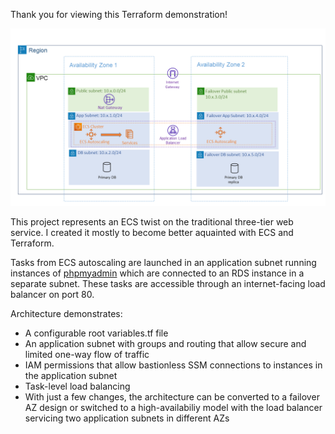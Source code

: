 Thank you for viewing this Terraform demonstration!

![Architecture_picture](https://github.com/jmckeeota/terraform_3_tier_ecs_example/blob/master/Design.png)

This project represents an ECS twist on the traditional three-tier web service.  I created it mostly to become better aquainted with ECS and Terraform.  

Tasks from ECS autoscaling are launched in an application subnet running instances of [phpmyadmin](https://hub.docker.com/_/phpmyadmin) which are connected to an RDS instance in a separate subnet. These tasks are accessible through an internet-facing load balancer on port 80.

Architecture demonstrates:
- A configurable root variables.tf file
- An application subnet with groups and routing that allow secure and limited one-way flow of traffic
- IAM permissions that allow bastionless SSM connections to instances in the application subnet
- Task-level load balancing
- With just a few changes, the architecture can be converted to a failover AZ design or switched to a high-availabiliy model with the load balancer servicing two application subnets in different AZs
